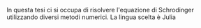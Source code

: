 In questa tesi ci si occupa di risolvere l'equazione di Schrodinger utilizzando diversi metodi numerici. La lingua scelta è Julia

